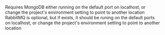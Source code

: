 ﻿Requires MongoDB either running on the default port on localhost, or change the project's environment setting to point to another location
RabbitMQ is optional, but if exists, it should be runing on the default ports on localhost, or change the project's environment setting to point to another location